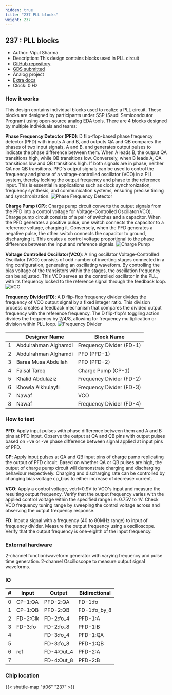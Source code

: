 ```yaml
---
hidden: true
title: "237 PLL blocks"
weight: 237
---
```


## 237 : PLL blocks

* Author: Vipul Sharma
* Description: This design contains blocks used in PLL circuit
* [GitHub repository](https://github.com/engrvip123/tt_um_vks_pll)
* [GDS submitted](https://github.com/engrvip123/tt_um_vks_pll/actions/runs/8753400571)
* Analog project
* [Extra docs](None)
* Clock: 0 Hz

<!---

This file is used to generate your project datasheet. Please fill in the information below and delete any unused
sections.

You can also include images in this folder and reference them in the markdown. Each image must be less than
512 kb in size, and the combined size of all images must be less than 1 MB.
-->


### How it works

This design contains individual blocks used to realize a PLL circuit. These blocks are designed by participants under SSP (Saudi Semicondcutor Program) using open-source analog EDA tools. There are 4 blocks designed by multiple individuals and teams:

**Phase Frequency Detector (PFD)**: D flip-flop-based phase frequency detector (PFD) with inputs A and B, and outputs QA and QB compares the phases of two input signals, A and B, and generates output pulses to indicate the phase difference between them. When A leads B, the output QA transitions high, while QB transitions low. Conversely, when B leads A, QA transitions low and QB transitions high. If both signals are in phase, neither QA nor QB transitions. PFD's output signals can be used to control the frequency and phase of a voltage-controlled oscillator (VCO) in a PLL system, thereby locking the output frequency and phase to the reference input. This is essential in applications such as clock synchronization, frequency synthesis, and communication systems, ensuring precise timing and synchronization. ![Phase Frequency Detector](pfd.png "Phase Frequency Detector")

**Charge Pump (CP)**: Charge pump circuit converts the output signals from the PFD into a control voltage for Voltage-Controlled Oscillator(VCO). Charge pump circuit consists of a pair of switches and a capacitor. When the PFD generates a positive pulse, one switch connects the capacitor to a reference voltage, charging it. Conversely, when the PFD generates a negative pulse, the other switch connects the capacitor to ground, discharging it. This creates a control voltage proportional to the phase difference between the input and reference signals. ![Charge Pump ](cp.png "Charge Pump")

**Voltage Controlled Oscillator(VCO)**: A ring oscillator Voltage-Controlled Oscillator (VCO) consists of odd number of inverting stages connected in a ring configuration, generating an oscillating waveform. By controlling the bias voltage of the transistors within the stages, the oscillation frequency can be adjusted. This VCO serves as the controlled oscillator in the PLL, with its frequency locked to the reference signal through the feedback loop.  ![VCO ](vco.png "VCO")

**Frequency Divider(FD)**: A D flip-flop frequency divider divides the frequency of VCO output signal by a fixed integer ratio. This division process creates a feedback mechanism that compares the divided output frequency with the reference frequency. The D flip-flop's toggling action divides the frequency by 2/4/8, allowing for frequency multiplication or division within PLL loop. ![Frequency Divider](fd.png "Frequency Divider")

| | Designer Name           | Block Name               |
|-| ------------------------| ------------------------ |
|1| Abdulrahman Alghamdi    | Frequency Divider (FD-1) |
|2| Abdulrahman Alghamdi 	| PFD (PFD-1)              |
|3| Baraa Musa Abdullah 	| PFD (PFD-2)              |
|4| Faisal Tareq 		| Charge Pump (CP-1)       |
|5| Khalid Abdulaziz 	| Frequency Divider (FD-2) |
|6| Khowla Alkhulayfi       | Frequency Divider (FD-3) |
|7| Nawaf                   | VCO                      |
|8| Nawaf			| Frequency Divider (FD-4) |

### How to test

**PFD**: Apply input pulses with phase difference between them and A and B pins at PFD input. Observe the output at QA and QB pins with output pulses based on +ve or -ve phase difference between signal applied at input pins of PFD.

**CP**: Apply input pulses at QA and QB input pins of charge pump replicating the output of PFD circuit. Based on whether QA or QB pulses are high, the output of charge pump circuit will demonstrate charging and discharging behaviour respectively. Charging and discharging rate can be controlled by changing bias voltage cp_bias to either increase of decrease current.

**VCO**: Apply a control voltage, vctrl=0.9V to VCO's input and measure the resulting output frequency. Verify that the output frequency varies with the applied control voltage within the specified range i.e. 0.75V to 1V. Check VCO frequency tuning range by sweeping the control voltage across and observing the output frequency response.

**FD**: Input a signal with a frequency (40 to 80MHz range) to input of frequency divider. Measure the output frequency using a oscilloscope. Verify that the output frequency is one-eighth of the input frequency.

### External hardware

2-channel function/waveform generator with varying frequency and pulse time generation.
2-channel Oscilloscope to measure output signal waveforms.


### IO

| # | Input          | Output         | Bidirectional   |
| - | -------------- | -------------- | --------------- |
| 0 | CP-1:QA | PFD-2:QA | FD-1:fo |
| 1 | CP-1:QB | PFD-2:QB | FD-1:fo_by_8 |
| 2 | FD-2:Clk | FD-2:fo_4 | PFD-1:A |
| 3 | FD-3:fo | FD-2:fo_8 | PFD-1:B |
| 4 |  | FD-3:fo_4 | PFD-1:QA |
| 5 |  | FD-3:fo_8 | PFD-1:QB |
| 6 | ref | FD-4:Out_4 | PFD-2:A |
| 7 |  | FD-4:Out_8 | PFD-2:B |

### Chip location

{{< shuttle-map "tt06" "237" >}}
